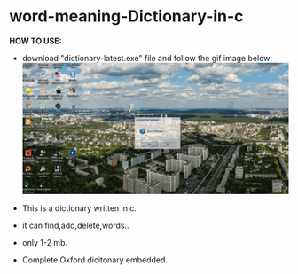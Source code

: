# word-meaning-Dictionary-in-c
**HOW TO USE:**
- download "dictionary-latest.exe" file and follow the gif image below:
![](https://github.com/anandprabhakar0507/word-meaning-dictionary-in-c/blob/master/dict.gif)

- This is a dictionary written in c.
- it can find,add,delete,words..
- only 1-2 mb.
- Complete Oxford dicitonary embedded.


